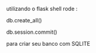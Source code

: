 utilizando o flask shell
rode :

db.create_all()

db.session.commit()

para criar seu banco com SQLITE